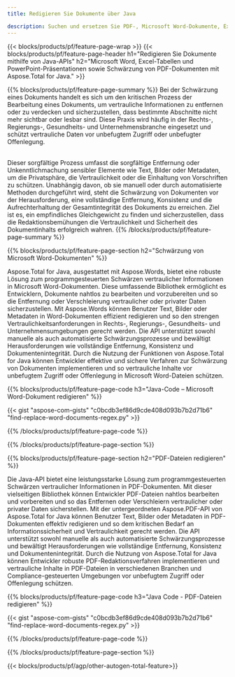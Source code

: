 ```yaml
---
title: Redigieren Sie Dokumente über Java 

description: Suchen und ersetzen Sie PDF-, Microsoft Word-Dokumente, Excel-Tabellen und PowerPoint-Präsentationsdaten über Ihre Java-Anwendung.
---
```


{{< blocks/products/pf/feature-page-wrap >}}
{{< blocks/products/pf/feature-page-header h1="Redigieren Sie Dokumente mithilfe von Java-APIs" h2="Microsoft Word, Excel-Tabellen und PowerPoint-Präsentationen sowie Schwärzung von PDF-Dokumenten mit Aspose.Total for Java." >}}

{{% blocks/products/pf/feature-page-summary %}}
Bei der Schwärzung eines Dokuments handelt es sich um den kritischen Prozess der Bearbeitung eines Dokuments, um vertrauliche Informationen zu entfernen oder zu verdecken und sicherzustellen, dass bestimmte Abschnitte nicht mehr sichtbar oder lesbar sind. Diese Praxis wird häufig in der Rechts-, Regierungs-, Gesundheits- und Unternehmensbranche eingesetzt und schützt vertrauliche Daten vor unbefugtem Zugriff oder unbefugter Offenlegung.<br /><br />

Dieser sorgfältige Prozess umfasst die sorgfältige Entfernung oder Unkenntlichmachung sensibler Elemente wie Text, Bilder oder Metadaten, um die Privatsphäre, die Vertraulichkeit oder die Einhaltung von Vorschriften zu schützen. Unabhängig davon, ob sie manuell oder durch automatisierte Methoden durchgeführt wird, steht die Schwärzung von Dokumenten vor der Herausforderung, eine vollständige Entfernung, Konsistenz und die Aufrechterhaltung der Gesamtintegrität des Dokuments zu erreichen. Ziel ist es, ein empfindliches Gleichgewicht zu finden und sicherzustellen, dass die Redaktionsbemühungen die Vertraulichkeit und Sicherheit des Dokumentinhalts erfolgreich wahren.
{{% /blocks/products/pf/feature-page-summary  %}}

{{% blocks/products/pf/feature-page-section  h2="Schwärzung von Microsoft Word-Dokumenten" %}}

Aspose.Total for Java, ausgestattet mit Aspose.Words, bietet eine robuste Lösung zum programmgesteuerten Schwärzen vertraulicher Informationen in Microsoft Word-Dokumenten. Diese umfassende Bibliothek ermöglicht es Entwicklern, Dokumente nahtlos zu bearbeiten und vorzubereiten und so die Entfernung oder Verschleierung vertraulicher oder privater Daten sicherzustellen. Mit Aspose.Words können Benutzer Text, Bilder oder Metadaten in Word-Dokumenten effizient redigieren und so den strengen Vertraulichkeitsanforderungen in Rechts-, Regierungs-, Gesundheits- und Unternehmensumgebungen gerecht werden. Die API unterstützt sowohl manuelle als auch automatisierte Schwärzungsprozesse und bewältigt Herausforderungen wie vollständige Entfernung, Konsistenz und Dokumentenintegrität. Durch die Nutzung der Funktionen von Aspose.Total for Java können Entwickler effektive und sichere Verfahren zur Schwärzung von Dokumenten implementieren und so vertrauliche Inhalte vor unbefugtem Zugriff oder Offenlegung in Microsoft Word-Dateien schützen.

{{% blocks/products/pf/feature-page-code h3="Java-Code – Microsoft Word-Dokument redigieren" %}}

{{< gist "aspose-com-gists" "c0bcdb3ef86d9cde408d093b7b2d71b6" "find-replace-word-documents-regex.py" >}}

{{% /blocks/products/pf/feature-page-code  %}}

{{% /blocks/products/pf/feature-page-section %}}

{{% blocks/products/pf/feature-page-section  h2="PDF-Dateien redigieren" %}}

Die Java-API bietet eine leistungsstarke Lösung zum programmgesteuerten Schwärzen vertraulicher Informationen in PDF-Dokumenten. Mit dieser vielseitigen Bibliothek können Entwickler PDF-Dateien nahtlos bearbeiten und vorbereiten und so das Entfernen oder Verschleiern vertraulicher oder privater Daten sicherstellen. Mit der untergeordneten Aspose.PDF-API von Aspose.Total for Java können Benutzer Text, Bilder oder Metadaten in PDF-Dokumenten effektiv redigieren und so dem kritischen Bedarf an Informationssicherheit und Vertraulichkeit gerecht werden. Die API unterstützt sowohl manuelle als auch automatisierte Schwärzungsprozesse und bewältigt Herausforderungen wie vollständige Entfernung, Konsistenz und Dokumentenintegrität. Durch die Nutzung von Aspose.Total for Java können Entwickler robuste PDF-Redaktionsverfahren implementieren und vertrauliche Inhalte in PDF-Dateien in verschiedenen Branchen und Compliance-gesteuerten Umgebungen vor unbefugtem Zugriff oder Offenlegung schützen.

{{% blocks/products/pf/feature-page-code h3="Java Code - PDF-Dateien redigieren" %}}

{{< gist "aspose-com-gists" "c0bcdb3ef86d9cde408d093b7b2d71b6" "find-replace-word-documents-regex.py" >}}

{{% /blocks/products/pf/feature-page-code  %}}

{{% /blocks/products/pf/feature-page-section %}}

{{< blocks/products/pf/agp/other-autogen-total-feature>}}